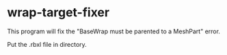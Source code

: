 # wrap-target-fixer
This program will fix the "BaseWrap must be parented to a MeshPart" error.

Put the .rbxl file in directory.
